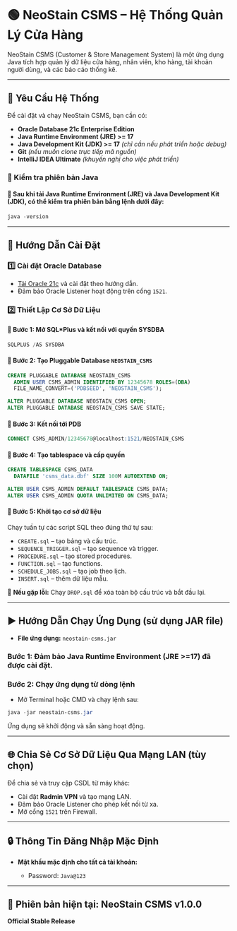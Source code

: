 # 🟢 NeoStain CSMS – Hệ Thống Quản Lý Cửa Hàng

NeoStain CSMS (Customer & Store Management System) là một ứng dụng Java tích hợp quản lý dữ liệu cửa hàng, nhân viên, kho hàng, tài khoản người dùng, và các báo cáo thống kê.

---

## 🚀 Yêu Cầu Hệ Thống

Để cài đặt và chạy NeoStain CSMS, bạn cần có:

* **Oracle Database 21c Enterprise Edition**
* **Java Runtime Environment (JRE) >= 17**
* **Java Development Kit (JDK) >= 17** *(chỉ cần nếu phát triển hoặc debug)*
* **Git** *(nếu muốn clone trực tiếp mã nguồn)*
* **IntelliJ IDEA Ultimate** *(khuyến nghị cho việc phát triển)*

### 🔶 Kiểm tra phiên bản Java

#### 🔹 Sau khi tải **Java Runtime Environment (JRE)** và **Java Development Kit (JDK)**, có thể kiểm tra phiên bản bằng lệnh dưới đây:

```powershell
java -version
```

---

## 🔧 Hướng Dẫn Cài Đặt

### 1️⃣ Cài đặt Oracle Database

* [Tải Oracle 21c](https://www.oracle.com/database/technologies/oracle21c-windows-downloads.html) và cài đặt theo hướng dẫn.
* Đảm bảo Oracle Listener hoạt động trên cổng `1521`.

### 2️⃣ Thiết Lập Cơ Sở Dữ Liệu

#### 🔹 Bước 1: Mở SQL\*Plus và kết nối với quyền SYSDBA

```powershell
SQLPLUS /AS SYSDBA
```

#### 🔹 Bước 2: Tạo Pluggable Database `NEOSTAIN_CSMS`

```sql
CREATE PLUGGABLE DATABASE NEOSTAIN_CSMS
  ADMIN USER CSMS_ADMIN IDENTIFIED BY 12345678 ROLES=(DBA)
  FILE_NAME_CONVERT=('PDBSEED', 'NEOSTAIN_CSMS');

ALTER PLUGGABLE DATABASE NEOSTAIN_CSMS OPEN;
ALTER PLUGGABLE DATABASE NEOSTAIN_CSMS SAVE STATE;
```

#### 🔹 Bước 3: Kết nối tới PDB

```sql
CONNECT CSMS_ADMIN/12345678@localhost:1521/NEOSTAIN_CSMS
```

#### 🔹 Bước 4: Tạo tablespace và cấp quyền

```sql
CREATE TABLESPACE CSMS_DATA 
  DATAFILE 'csms_data.dbf' SIZE 100M AUTOEXTEND ON;

ALTER USER CSMS_ADMIN DEFAULT TABLESPACE CSMS_DATA;
ALTER USER CSMS_ADMIN QUOTA UNLIMITED ON CSMS_DATA;
```

#### 🔹 Bước 5: Khởi tạo cơ sở dữ liệu

Chạy tuần tự các script SQL theo đúng thứ tự sau:

* `CREATE.sql` – tạo bảng và cấu trúc.
* `SEQUENCE_TRIGGER.sql` – tạo sequence và trigger.
* `PROCEDURE.sql` – tạo stored procedures.
* `FUNCTION.sql` – tạo functions.
* `SCHEDULE_JOBS.sql` – tạo job theo lịch.
* `INSERT.sql` – thêm dữ liệu mẫu.

🔁 **Nếu gặp lỗi:** Chạy `DROP.sql` để xóa toàn bộ cấu trúc và bắt đầu lại.

---

## ▶️ Hướng Dẫn Chạy Ứng Dụng (sử dụng JAR file)

* **File ứng dụng:** `neostain-csms.jar`

### Bước 1: Đảm bảo Java Runtime Environment (JRE >=17) đã được cài đặt.

### Bước 2: Chạy ứng dụng từ dòng lệnh

* Mở Terminal hoặc CMD và chạy lệnh sau:

```powershell
java -jar neostain-csms.jar
```

Ứng dụng sẽ khởi động và sẵn sàng hoạt động.

---

## 🌐 Chia Sẻ Cơ Sở Dữ Liệu Qua Mạng LAN (tùy chọn)

Để chia sẻ và truy cập CSDL từ máy khác:

* Cài đặt **Radmin VPN** và tạo mạng LAN.
* Đảm bảo Oracle Listener cho phép kết nối từ xa.
* Mở cổng `1521` trên Firewall.

---

## 🔒 Thông Tin Đăng Nhập Mặc Định

* **Mật khẩu mặc định cho tất cả tài khoản:**

  * Password: `Java@123`

---

## 📝 Phiên bản hiện tại: **NeoStain CSMS v1.0.0**

**Official Stable Release**
